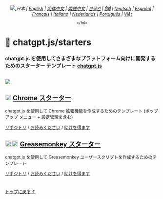 <a id="top"></a>

<div align="center">
    <h6>
        <a href="https://github.com/KudoAI/chatgpt.js/tree/main/starters/docs">
            <picture>
                <source type="image/svg+xml" media="(prefers-color-scheme: dark)" srcset="https://assets.chatgptjs.org/images/icons/earth-americas-white-padded-icon17x15.svg?v=714b6a1">
                <img src="https://assets.chatgptjs.org/images/icons/earth-americas-padded-icon17x15.svg?v=714b6a1">
            </picture>
        </a> 日本 | <a href="../..#readme">English</a> | <a href="../zh-cn#readme">简体中文</a> | <a href="../zh-tw#readme">繁體中文</a> | <a href="../ko#readme">한국인</a> | <a href="../hi#readme">हिंदी</a> | <a href="../de#readme">Deutsch</a> | <a href="../es#readme">Español</a> | <a href="../fr#readme">Français</a> | <a href="../it#readme">Italiano</a> | <a href="../nl#readme">Nederlands</a> | <a href="../pt#readme">Português</a> | <a href="../vi#readme">Việt</a>
    
    </h6>
</div>

# 🚀 chatgpt.js/starters

### chatgpt.js を使用してさまざまなプラットフォーム向けに開発するためのスターター テンプレート <a href="https://github.com/KudoAI/chatgpt.js">chatgpt.js</a>

<br>

<img src="../../chrome/media/images/screenshots/extension-loaded.png">

<h2><a href="../../chrome"><img style="margin: 0 2px -1px 0" height=18 src="https://assets.chatgptjs.org/images/icons/platforms/chrome/icon32.png?v=8c852fa5"></a> <a href="../../chrome">Chrome スターター</a></h2>

chatgpt.js を使用して Chrome 拡張機能を作成するためのテンプレート (ポップアップ メニュー + 設定管理を含む)

[リポジトリ](https://github.com/KudoAI/chatgpt.js-chrome-starter) / [お読みください](../../chrome/docs/ja#readme) / [助けを得ます](https://github.com/KudoAI/chatgpt.js-chrome-starter/issues)

<h2><a href="../../greasemonkey"><img style="margin: 0 2px -0.065rem 0" height=19 src="https://assets.chatgptjs.org/images/icons/platforms/tampermonkey/icon28.png?v=a3e53bf7"><img style="margin: 0 2px -0.035rem 1px" height=19.5 src="https://assets.chatgptjs.org/images/icons/platforms/violentmonkey/icon25.png?v=a3e53bf7"></a> <a href="../../greasemonkey">Greasemonkey スターター</a></h2>

chatgpt.js を使用して Greasemonkey ユーザースクリプトを作成するためのテンプレート

[リポジトリ](https://github.com/KudoAI/chatgpt.js-greasemonkey-starter) / [お読みください](../../greasemonkey#readme) / [助けを得ます](https://github.com/KudoAI/chatgpt.js-greasemonkey-starter/issues)

#

[トップに戻る ↑](#top)
